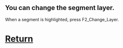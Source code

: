 ## You can change the segment layer.

When a segment is highlighted, press F2_Change_Layer.

# [Return](How_to.md)
